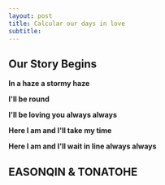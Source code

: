 ```yaml
---
layout: post
title: Calcular our days in love
subtitle:  
---
```


## Our Story Begins

**In a haze a stormy haze**

**I'll be round**

**I'll be loving you always always**

**Here I am and I'll take my time**

**Here I am and I'll wait in line always always**


## EASONQIN & TONATOHE

<script>
// 设置开始日期为固定值（例如：2023年1月1日）
var defaultStartDate = new Date('2020-01-01');
document.getElementById('startDate').valueAsDate = defaultStartDate;

// 设置结束日期为今天
var today = new Date();
var day = today.getDate();
var month = today.getMonth() + 1; // 注意月份是从0开始计数的，所以要加1
var year = today.getFullYear();
var formattedToday = year + '-' + (month < 10 ? '0' : '') + month + '-' + (day < 10 ? '0' : '') + day;

document.getElementById('endDate').value = formattedToday;

// 计算函数保持不变
function calculateDays() {
    var startDate = new Date(document.getElementById('startDate').value);
    var endDate = new Date(document.getElementById('endDate').value);

    // Check if both dates are valid
    if (isNaN(startDate) || isNaN(endDate)) {
        alert('Please enter valid dates.');
        return;
    }
    var timeDiff = endDate - startDate; 
    var secondsDiff = Math.floor(timeDiff / 1000); 
    var days = Math.floor(secondsDiff / (3600 * 24)); 
    var hours = Math.floor((secondsDiff % (3600 * 24)) / 3600); 
    var minutes = Math.floor((secondsDiff % 3600) / 60); 
    var seconds = secondsDiff % 60; 
    
    document.getElementById('result').innerHTML = 'We have been in love for: ' + days + ' days ^_^'; 

}
<script>
